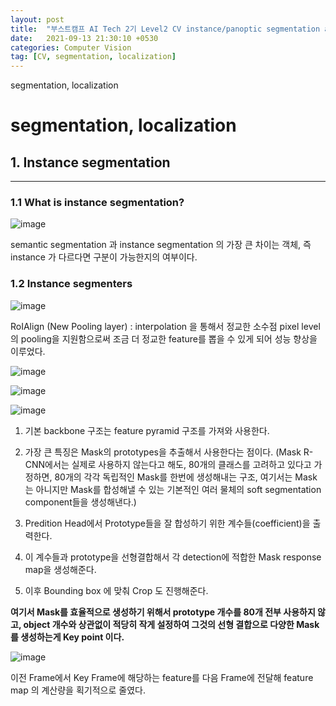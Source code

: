 ```yaml
---
layout: post
title:  "부스트캠프 AI Tech 2기 Level2 CV instance/panoptic segmentation and landmark localization "
date:   2021-09-13 21:30:10 +0530
categories: Computer Vision
tag: [CV, segmentation, localization]
---
```

segmentation, localization

# segmentation, localization



## 1. Instance segmentation

---

### 1.1 What is instance segmentation?

![image](https://user-images.githubusercontent.com/61610411/133177323-a4e1b155-1903-4141-8349-6d8d39d27ccf.png)

semantic segmentation 과 instance segmentation 의 가장 큰 차이는 객체, 즉 instance 가 다르다면 구분이 가능한지의 여부이다.

### 1.2 Instance segmenters

![image](https://user-images.githubusercontent.com/61610411/133178037-5dea0cc9-eebf-4b3e-8c1a-de6abd424864.png)


RoIAlign (New Pooling layer) : interpolation 을 통해서 정교한 소수점 pixel level 의 pooling을 지원함으로써 조금 더 정교한 feature를 뽑을 수 있게 되어 성능 향상을 이루었다.


![image](https://user-images.githubusercontent.com/61610411/133178118-c614759a-9897-46c7-9b89-c822093fa9ad.png)


![image](https://user-images.githubusercontent.com/61610411/133178242-4bfc31fa-ba01-4508-8f9a-a4143edc8a45.png)


![image](https://user-images.githubusercontent.com/61610411/133178331-0ebe5871-8838-42e7-8c05-5518783d04d2.png)

1. 기본 backbone 구조는 feature pyramid 구조를 가져와 사용한다. 

2. 가장 큰 특징은 Mask의 prototypes을 추출해서 사용한다는 점이다. (Mask R-CNN에서는 실제로 사용하지 않는다고 해도, 80개의 클래스를 고려하고 있다고 가정하면, 80개의 각각 독립적인 Mask를 한번에 생성해내는 구조, 여기서는 Mask 는 아니지만 Mask를 합성해낼 수 있는 기본적인 여러 물체의 soft segmentation component들을 생성해낸다.)

3. Predition Head에서 Prototype들을 잘 합성하기 위한 계수들(coefficient)을 출력한다.

4. 이 계수들과 prototype을 선형결합해서 각 detection에 적합한 Mask response map을 생성해준다.

5. 이후 Bounding box 에 맞춰 Crop 도 진행해준다.

**여기서 Mask를 효율적으로 생성하기 위해서 prototype 개수를 80개 전부 사용하지 않고, object 개수와 상관없이 적당히 작게 설정하여 그것의 선형 결합으로 다양한 Mask를 생성하는게 Key point 이다.**

![image](https://user-images.githubusercontent.com/61610411/133182015-9dbe0f47-c0eb-41da-94cd-ce811c5aa494.png)

이전 Frame에서 Key Frame에 해당하는 feature를 다음 Frame에 전달해 feature map 의 계산량을 획기적으로 줄였다.


